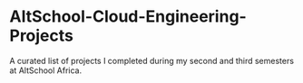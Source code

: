 # AltSchool-Cloud-Engineering-Projects
A curated list of projects I completed during my second and third semesters at AltSchool Africa.
